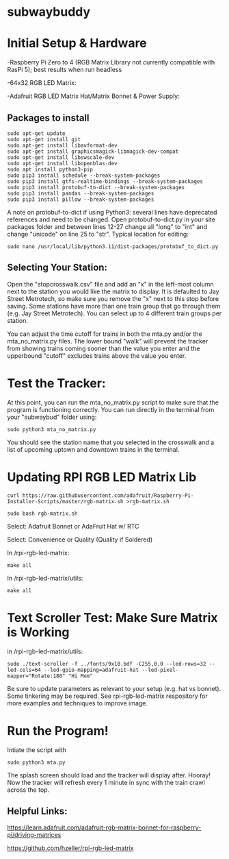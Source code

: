 # subwaybuddy


# Initial Setup & Hardware

-Raspberry Pi Zero to 4 (RGB Matrix Library not currently compatible with RasPi 5); best results when run headless

-64x32 RGB LED Matrix:

-Adafruit RGB LED Matrix Hat/Matrix Bonnet & Power Supply:



## Packages to install

	sudo apt-get update
 	sudo apt-get install git
	sudo apt-get install libavformat-dev
	sudo apt-get install graphicsmagick-libmagick-dev-compat
	sudo apt-get install libswscale-dev
 	sudo apt-get install libopenblas-dev
	sudo apt install python3-pip
	sudo pip3 install schedule --break-system-packages
	sudo pip3 install gtfs-realtime-bindings --break-system-packages
	sudo pip3 install protobuf-to-dict --break-system-packages
	sudo pip3 install pandas --break-system-packages
	sudo pip3 install pillow --break-system-packages
 

A note on protobuf-to-dict if using Python3: several lines have deprecated references and need to be changed. Open protobuf-to-dict.py in your site packages folder and between lines 12-27 change all "long" to "int" and change "unicode" on line 25 to "str". Typical location for editing:

	sudo nano /usr/local/lib/python3.11/dist-packages/protobuf_to_dict.py


## Selecting Your Station:

Open the "stopcrosswalk.csv" file and add an "x" in the left-most column next to the station you would like the matrix to display. It is defaulted to Jay Street Metrotech, so make sure you remove the "x" next to this stop before saving. Some stations have more than one train group that go through them (e.g. Jay Street Metrotech). You can select up to 4 different train groups per station.

You can adjust the time cutoff for trains in both the mta.py and/or the mta_no_matrix.py files. The lower bound "walk" will prevent the tracker from showing trains coming sooner than the value you enter and the upperbound "cutoff" excludes trains above the value you enter.


# Test the Tracker:

At this point, you can run the mta_no_matrix.py script to make sure that the program is functioning correctly. You can run directly in the terminal from your "subwaybud" folder using:

	sudo python3 mta_no_matrix.py

You should see the station name that you selected in the crosswalk and a list of upcoming uptown and downtown trains in the terminal.



# Updating RPI RGB LED Matrix Lib

	curl https://raw.githubusercontent.com/adafruit/Raspberry-Pi-Installer-Scripts/master/rgb-matrix.sh >rgb-matrix.sh

	sudo bash rgb-matrix.sh
	
Select: Adafruit Bonnet or AdaFruit Hat w/ RTC

Select: Convenience or Quality (Quality if Soldered)


In /rpi-rgb-led-matrix:
	
	make all

In /rpi-rgb-led-matrix/utils:
	
 	make all

# Text Scroller Test: Make Sure Matrix is Working

in /rpi-rgb-led-matrix/utils:

	sudo ./text-scroller -f ../fonts/9x18.bdf -C255,0,0 --led-rows=32 --led-cols=64 --led-gpio-mapping=adafruit-hat --led-pixel-mapper="Rotate:180" "Hi Mom"

Be sure to update parameters as relevant to your setup (e.g. hat vs bonnet). Some tinkering may be required. See rpi-rgb-led-matrix respository for more examples and techniques to improve image.


# Run the Program!

Intiate the script with 

	sudo python3 mta.py

The splash screen should load and the tracker will display after. Hooray! Now the tracker will refresh every 1 minute in sync with the train crawl across the top.


## Helpful Links:
https://learn.adafruit.com/adafruit-rgb-matrix-bonnet-for-raspberry-pi/driving-matrices

https://github.com/hzeller/rpi-rgb-led-matrix
